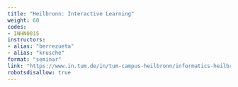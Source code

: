 ```yaml
---
title: "Heilbronn: Interactive Learning"
weight: 60
codes:
- INHN0015
instructors:
- alias: "berrezueta"
- alias: "krusche"
format: "seminar"
link: "https://www.in.tum.de/in/tum-campus-heilbronn/informatics-heilbronn-3/teaching/winter-2022-2023/seminar-interactive-learning-inhn0015-ws-22-23/"
robotsdisallow: true
---
```

